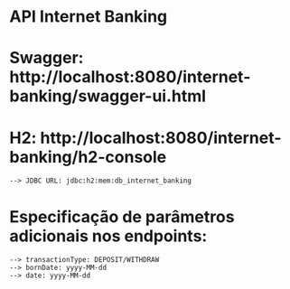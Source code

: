 # API Internet Banking

# Swagger: http://localhost:8080/internet-banking/swagger-ui.html
# H2: http://localhost:8080/internet-banking/h2-console
    --> JDBC URL: jdbc:h2:mem:db_internet_banking

# Especificação de parâmetros adicionais nos endpoints:
    --> transactionType: DEPOSIT/WITHDRAW
    --> bornDate: yyyy-MM-dd
    --> date: yyyy-MM-dd